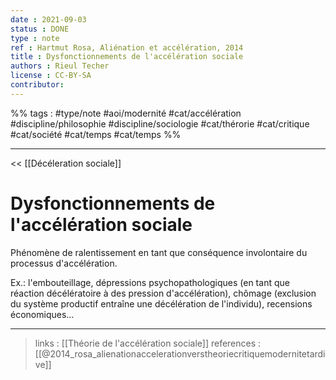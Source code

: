 ```yaml
---
date : 2021-09-03
status : DONE
type : note
ref : Hartmut Rosa, Aliénation et accélération, 2014
title : Dysfonctionnements de l'accélération sociale
authors : Rieul Techer
license : CC-BY-SA
contributor:
---
```


%% tags :  #type/note #aoi/modernité #cat/accélération #discipline/philosophie #discipline/sociologie  #cat/thérorie #cat/critique #cat/société #cat/temps #cat/temps %% 

---

<< [[Décéleration sociale]]

Dysfonctionnements de l'accélération sociale
===

Phénomène de ralentissement en tant que conséquence involontaire du processus d'accélération. 

Ex.: l'embouteillage, dépressions psychopathologiques (en tant que réaction décélératoire à des pression d'accélération), chômage (exclusion du système productif entraîne une décélération de l'individu), recensions économiques...

---
> links :  [[Théorie de l'accélération sociale]]
> references : [[@2014_rosa_alienationaccelerationverstheoriecritiquemodernitetardive]]
